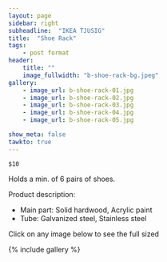 ```yaml
---
layout: page
sidebar: right
subheadline:  "IKEA TJUSIG"
title:  "Shoe Rack"
tags:
    - post format
header:
    title: ""
    image_fullwidth: "b-shoe-rack-bg.jpeg"
gallery:
    - image_url: b-shoe-rack-01.jpg
    - image_url: b-shoe-rack-02.jpg
    - image_url: b-shoe-rack-03.jpg
    - image_url: b-shoe-rack-04.jpg
    - image_url: b-shoe-rack-05.jpg

show_meta: false
tawkto: true
---
```

`$10`

Holds a min. of 6 pairs of shoes.

Product description:

- Main part: Solid hardwood, Acrylic paint
- Tube: Galvanized steel, Stainless steel

<p>Click on any image below to see the full sized </p>

{% include gallery %}
